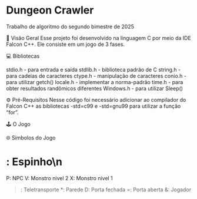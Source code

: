 # Dungeon Crawler
Trabalho de algoritmo do segundo bimestre de 2025

🔭 Visão Geral
Esse projeto foi desenvolvido na linguagem C por meio da IDE Falcon C++. Ele consiste em um jogo de 3 fases.

💻 Bibliotecas

stdio.h - para entrada e saída 
stdlib.h - biblioteca padrão de C 
string.h - para cadeias de caracteres 
ctype.h - manipulação de caracteres 
conio.h - para utilizar getch() 
locale.h - implementar a norma-padrão 
time.h - para obter resultados randômicos diferentes
Windows.h - para utilizar Sleep()

⚙️ Pré-Requisitos
Nesse código foi necessário adicionar ao compilador do Falcon C++ as bibliotecas -std=c99 e -std=gnu99 para utilizar a função “for”.

🕹️ O Jogo

🌐 Símbolos do Jogo
# : Espinho\n
P: NPC
V: Monstro nivel 2
X: Monstro nivel 1
>: Teletransporte
*: Parede
D: Porta fechada
=: Porta aberta
&: Jogador